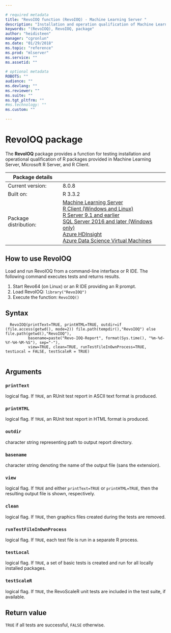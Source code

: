```yaml
--- 
 
# required metadata 
title: "RevoIOQ function (RevoIOQ) - Machine Learning Server " 
description: "Installation and operation qualification of Machine Learning Server" 
keywords: "(RevoIOQ), RevoIOQ, package" 
author: "heidisteen" 
manager: "cgronlun" 
ms.date: "01/29/2018" 
ms.topic: "reference" 
ms.prod: "mlserver" 
ms.service: "" 
ms.assetid: "" 
 
# optional metadata 
ROBOTS: "" 
audience: "" 
ms.devlang: "" 
ms.reviewer: "" 
ms.suite: "" 
ms.tgt_pltfrm: "" 
#ms.technology: "" 
ms.custom: "" 
 
--- 
```

 
 
 # RevoIOQ package

 The **RevoIOQ** package provides a function for testing installation and operational qualification of R packages provided in Machine Learning Server, Microsoft R Server, and R Client.
 
| Package details | |
|--------|-|
| Current version: |  8.0.8 |
| Built on: | R 3.3.2 |
| Package distribution: | [Machine Learning Server](../what-is-machine-learning-server.md) </br>[R Client (Windows and Linux)](../r-client/what-is-microsoft-r-client.md) <br/>[R Server 9.1 and earlier](../what-is-microsoft-r-server.md)   <br/>[SQL Server 2016 and later (Windows only)](https://docs.microsoft.com/sql/advanced-analytics/getting-started-with-machine-learning-services)   <br/> [Azure HDInsight](https://docs.microsoft.com/azure/hdinsight/hdinsight-hadoop-r-server-get-started) <br/>[Azure Data Science Virtual Machines](https://docs.microsoft.com/azure/machine-learning/machine-learning-data-science-provision-vm) |   

 
## How to use RevoIOQ

Load and run RevoIOQ from a command-line interface or R IDE. The following command executes tests and returns results.

1. Start Revo64 (on Linux) or an R IDE providing an R prompt.
2. Load RevoIOQ: `library("RevoIOQ")`
3. Execute the function: `RevoIOQ()`

## Syntax

```   
  RevoIOQ(printText=TRUE, printHTML=TRUE, outdir=if (file.access(getwd(), mode=2)) file.path(tempdir(),"RevoIOQ") else file.path(getwd(),"RevoIOQ"), 
          basename=paste("Revo-IOQ-Report", format(Sys.time(), "%m-%d-%Y-%H-%M-%S"), sep="-"),
          view=TRUE, clean=TRUE, runTestFileInOwnProcess=TRUE, testLocal = FALSE, testScaleR = TRUE)
 
```
 
 ## Arguments

   
 ### `printText`
 logical flag. If `TRUE`, an RUnit test report in ASCII text format is produced. 
  
    
 ### `printHTML`
 logical flag. If `TRUE`, an RUnit test report in HTML format is produced. 
  
    
 ### `outdir`
 character string representing path to output report directory. 
  
    
 ### `basename`
 character string denoting the name of the output file (sans the extension). 
  
    
 ### `view`
 logical flag. If `TRUE` and either `printText=TRUE` or `printHTML=TRUE`, then  the resulting output file is shown, respectively. 
  
    
 ### `clean`
 logical flag. If `TRUE`, then graphics files created during the tests are removed. 
  
    
 ### `runTestFileInOwnProcess`
 logical flag. If `TRUE`, each test file  is run in a separate R process. 
  
    
 ### `testLocal`
 logical flag. If `TRUE`, a set of basic tests is created and run for all locally installed packages. 
  
    
 ### `testScaleR`
 logical flag. If `TRUE`, the RevoScaleR unit tests are included in the test suite, if available. 
  
 
 ## Return value
 
`TRUE` if all tests are successful, `FALSE` otherwise.
 
 
 
 
